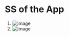 
# SS of the App

1. ![image](https://github.com/user-attachments/assets/91e0726f-4e04-46f9-96f5-1abde2beea9d)
2. ![image](https://github.com/user-attachments/assets/eb6152c0-4a86-411f-b923-ca6e551f2ae0)
 

